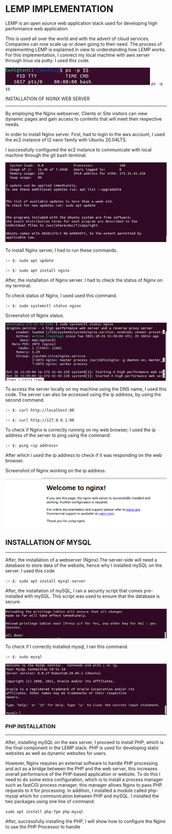 # LEMP IMPLEMENTATION
LEMP is an open source web application stack  used for developing high performance web application. 


This is used all over the world and with the advert of cloud services. Companies can now scale up or down going to their need. The process of implementing LEMP is explained in view to understanding how LEMP works. For this implementation, I connect my local machine with aws server through linux via putty. I used this code.


![put](./image/pty.png)
`ps -p $$`


INSTALLATION OF NGINX WEB SERVER
___

By employing the Nginx webserver, Clients or Site visitors can view dynamic pages and gain access to contents that will meet their respective needs.

In order to install Nginx server. First, had to login to the aws account, I used the ec2 instance of t2 nano family with Ubuntu 20.04LTS.

I successfully configured the ec2 instance to communicate with local machine through the git bash terminal. 

![ubuntu](./image/ubuntu.png)


To install Nginx server, I had to run these commands.

`:~ $: sudo apt update `

`:~ $: sudo apt install nginx`

After, the installation of Nginx server. I had to check the status of Nginx on my terminal.

To check status of Nginx, I used used this command.

`:~ $: sudo systemctl status nginx`

Screenshot of Nginx status.

![nginx](./image/nginx.png)

To access the server locally on my machine using the DNS name, I used this code. The server can also be accessed using the ip address, by using the second command.

`:~ $: curl http://localhost:80`

`:~ $: curl http://127.0.0.1:80`

To check if Nginx is correctly running on my web browser, I used the ip address of the server to ping using the command:

`:~ $: ping <ip address>`

After which i used the ip address to check if it was responding on the web browser. 

Screenshot of Nginx working on the ip address.

![ubuntu](./image/nginxs.png)


## INSTALLATION OF MYSQL 
___ 

After, the installation of a webserver (Nginx).The server-side will need a database to store data of the website, hence why I installed mySQL on the server. I used this code 

`:~ $: sudo apt install mysql-server`

After, the installation of mySQL, I ran a security script that comes pre-installed with mySQL. This script was used to ensure that the database is secure.

![mysql](./image/mysql.png)

To check if I correctly installed mysql, I ran this command. 

`:~ $: sudo mysql` 

![my](./image/mysqlst.png)

### PHP INSTALLATION
___ 

After, installing mySQL on the aws server, I proceed to install PHP, which is the final component in the LEMP stack. PHP is used for developing static websites as well as dynamic websites for users. 

However, Nginx requires an external software to handle PHP processing and act as a bridge between the PHP and the web server, this increases overall performance of the PHP-based application or website. To do this I need to do some extra configuration, which is to install a process manager such as fastCGI process manager; this manager allows Nginx to pass PHP requests to it for processing. In addition, I installed a module called php-mysql which for communication between PHP and mySQL. I installed the two packages using one line of command:

`sudo apt install php-fpm php-mysql`

After, successfully installing the PHP, I will show how to configure the Nginx to use the PHP Processor to handle 


